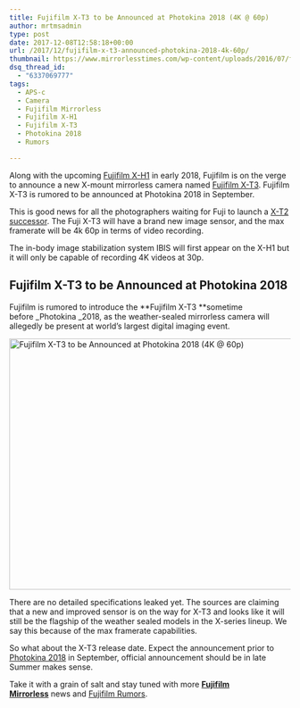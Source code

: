 ```yaml
---
title: Fujifilm X-T3 to be Announced at Photokina 2018 (4K @ 60p)
author: mrtmsadmin
type: post
date: 2017-12-08T12:58:18+00:00
url: /2017/12/fujifilm-x-t3-announced-photokina-2018-4k-60p/
thumbnail: https://www.mirrorlesstimes.com/wp-content/uploads/2016/07/fujifilm-x-t2-front.jpg
dsq_thread_id:
  - "6337069777"
tags:
  - APS-c
  - Camera
  - Fujifilm Mirrorless
  - Fujifilm X-H1
  - Fujifilm X-T3
  - Photokina 2018
  - Rumors

---
```

Along with the upcoming [Fujifilm X-H1][1] in early 2018, Fujifilm is on the verge to announce a new X-mount mirrorless camera named <a href="https://www.mirrorlesstimes.com/tags/fujifilm-x-t3/" target="_blank" rel="noopener" data-wpel-link="internal">Fujifilm X-T3</a>. Fujifilm X-T3 is rumored to be announced at Photokina 2018 in September.

This is good news for all the photographers waiting for Fuji to launch a <a href="https://aax-us-east.amazon-adsystem.com/x/c/Qv35CvewFbN3TtHd2ZaXJvgAAAFgNh8WHAEAAAFKARuC3u0/https://assoc-redirect.amazon.com/g/r/http://www.amazon.com/Fujifilm-X-T2-Mirrorless-Digital-Body/dp/B01I3LNMAM/ref=as_at/?imprToken=HBPj--GtRZZb29DR.WnB-Q&slotNum=0&ie=UTF8&qid=1512545167&sr=8-4&keywords=fujifilm+x-t2&linkCode=sl1&tag=daicamnew-20&linkId=b715be5c053d73f906e6cad97d3cfe57" target="_blank" rel="nofollow noopener">X-T2 successor</a>. The Fuji X-T3 will have a brand new image sensor, and the max framerate will be 4k 60p in terms of video recording.

The in-body image stabilization system IBIS will first appear on the X-H1 but it will only be capable of recording 4K videos at 30p.<!--more-->

## Fujifilm X-T3 to be Announced at Photokina 2018

Fujifilm is rumored to introduce the **Fujifilm X-T3 **sometime before _Photokina _2018, as the weather-sealed mirrorless camera will allegedly be present at world’s largest digital imaging event.

[<img class="aligncenter wp-image-413 size-full" title="Fujifilm X-T3 to be Announced at Photokina 2018 (4K @ 60p)" src="https://i1.wp.com/www.mirrorlesstimes.com/wp-content/uploads/2016/07/fujifilm-x-t2-front.jpg?resize=600%2C450&#038;ssl=1" alt="Fujifilm X-T3 to be Announced at Photokina 2018 (4K @ 60p)" width="600" height="450" srcset="https://i1.wp.com/www.mirrorlesstimes.com/wp-content/uploads/2016/07/fujifilm-x-t2-front.jpg?w=1200&ssl=1 1200w, https://i1.wp.com/www.mirrorlesstimes.com/wp-content/uploads/2016/07/fujifilm-x-t2-front.jpg?resize=300%2C225&ssl=1 300w, https://i1.wp.com/www.mirrorlesstimes.com/wp-content/uploads/2016/07/fujifilm-x-t2-front.jpg?resize=768%2C576&ssl=1 768w, https://i1.wp.com/www.mirrorlesstimes.com/wp-content/uploads/2016/07/fujifilm-x-t2-front.jpg?resize=1024%2C768&ssl=1 1024w" sizes="(max-width: 600px) 100vw, 600px" data-recalc-dims="1" />][2]

There are no detailed specifications leaked yet. The sources are claiming that a new and improved sensor is on the way for X-T3 and looks like it will still be the flagship of the weather sealed models in the X-series lineup. We say this because of the max framerate capabilities.

So what about the X-T3 release date. Expect the announcement prior to [Photokina 2018][3] in September, official announcement should be in late Summer makes sense.

Take it with a grain of salt and stay tuned with more [**Fujifilm Mirrorless**][4] news and <a href="https://www.dailycameranews.com/tag/fujifilm-rumors/" target="_blank" rel="noopener">Fujifilm Rumors</a>.

 [1]: https://www.mirrorlesstimes.com/tags/fujifilm-x-h1/
 [2]: https://i1.wp.com/www.mirrorlesstimes.com/wp-content/uploads/2016/07/fujifilm-x-t2-front.jpg?ssl=1
 [3]: https://www.mirrorlesstimes.com/tags/photokina-2018/
 [4]: https://www.mirrorlesstimes.com/tags/fujifilm-mirrorless/